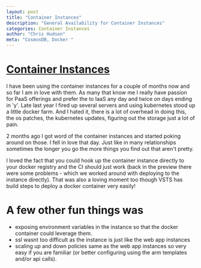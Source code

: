 ```yaml
---
layout: post
title: "Container Instances"
description: "General Availability for Container Instances"
categories: Container Instances
author: "Chris Hudson"
meta: "CosmosDB, Docker "
---
```


# [Container Instances](https://azure.microsoft.com/en-us/services/container-instances/?WT.mc_id=azurebg_email_Trans_33771_1765_Release_MOSP_Tier2_July19)

I have been using the container instances for a couple of months now and so far I am in love with them. As many that know me I really have passion for PaaS offerings and prefer the to IaaS any day and twice on days ending in 'y'. Late last year I fired up several servers and using kubernetes stood up a little docker farm. And I hated it, there is a lot of overhead in doing this, the os patches, the kubernetes updates, figuring out the storage just a lot of pain. 

2 months ago I got word of the container instances and started poking around on those. I fell in love that day. Just like in many relationships sometimes the longer you go the more things you find out that aren't pretty.

I loved the fact that you could hook up the container instance directly to your docker registry and the CI should just work (back in the preview there were some problems - which we worked around with deploying to the instance directly). That was also a loving moment too though VSTS has build steps to deploy a docker container very easily!

# A few other fun things was 
- exposing environment variables in the instance so that the docker container could leverage them.
-  ssl wasnt too difficult as the instance is just like the web app instances
-  scaling up and down policies same as the web app instances so very easy if you are familiar (or better configuring using the arm templates and/or api calls).